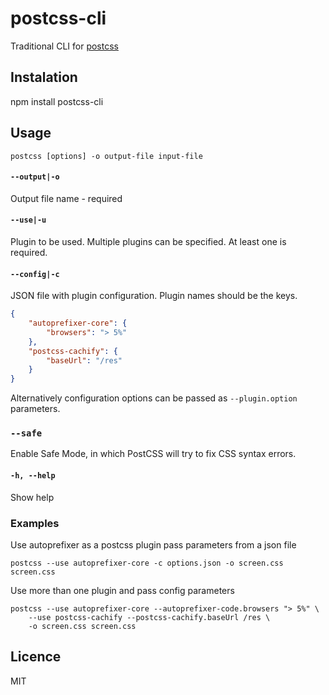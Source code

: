 # postcss-cli

Traditional CLI for [postcss]

## Instalation

npm install postcss-cli

## Usage

    postcss [options] -o output-file input-file

#### `--output|-o`

Output file name - required

#### `--use|-u`

Plugin to be used. Multiple plugins can be specified. At least one is required.

#### `--config|-c`

JSON file with plugin configuration. Plugin names should be the keys.

````json
{
    "autoprefixer-core": {
        "browsers": "> 5%"
    },
    "postcss-cachify": {
        "baseUrl": "/res"
    }
}
````

Alternatively configuration options can be passed as `--plugin.option` parameters.

### `--safe`

Enable Safe Mode, in which PostCSS will try to fix CSS syntax errors.

#### `-h, --help`

Show help

### Examples

Use autoprefixer as a postcss plugin pass parameters from a json file

    postcss --use autoprefixer-core -c options.json -o screen.css screen.css

Use more than one plugin and pass config parameters

    postcss --use autoprefixer-core --autoprefixer-code.browsers "> 5%" \
        --use postcss-cachify --postcss-cachify.baseUrl /res \
        -o screen.css screen.css

## Licence

MIT

[postcss]: https://github.com/postcss/postcss
